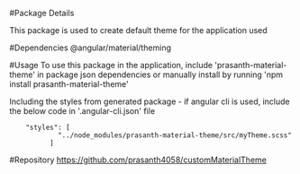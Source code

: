 #Package Details

This package is used to create default theme for the application used

#Dependencies
@angular/material/theming

#Usage
To use this package in the application, include 'prasanth-material-theme' in package json dependencies or manually install by running 'npm install prasanth-material-theme'

Including the styles from generated package - if angular cli is used, include the below code in '.angular-cli.json' file

		"styles": [
		        "../node_modules/prasanth-material-theme/src/myTheme.scss"
		      ]

#Repository
https://github.com/prasanth4058/customMaterialTheme




